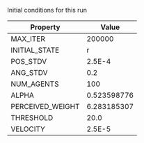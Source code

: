Initial conditions for this run

| Property     | Value     |
|--------------|-----------|
|MAX_ITER|200000|
|INITIAL_STATE|r|
|POS_STDV|2.5E-4|
|ANG_STDV|0.2|
|NUM_AGENTS|100|
|ALPHA| 0.523598776|
|PERCEIVED_WEIGHT|6.283185307|
|THRESHOLD|20.0|
|VELOCITY|2.5E-5|